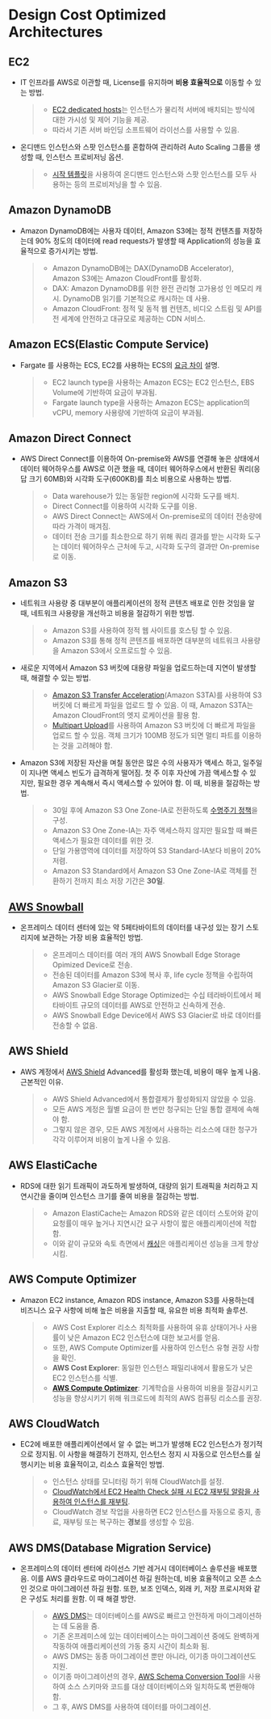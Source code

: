 # Design Cost Optimized Architectures

## EC2

* IT 인프라를 AWS로 이관할 때, License를 유지하며 **비용 효율적으로** 이동할 수 있는 방법.  
    > * [EC2 dedicated hosts](https://aws.amazon.com/ec2/dedicated-hosts/)는 인스턴스가 물리적 서버에 배치되는 방식에 대한 가시성 및 제어 기능을 제공.
    > * 따라서 기존 서버 바인딩 소프트웨어 라이선스를 사용할 수 있음.

* 온디맨드 인스턴스와 스팟 인스턴스를 혼합하여 관리하려 Auto Scaling 그룹을 생성할 때, 인스턴스 프로비저닝 옵션.
    > * [시작 템플릿](https://docs.aws.amazon.com/autoscaling/ec2/userguide/launch-templates.html)을 사용하여 온디맨드 인스턴스와 스팟 인스턴스를 모두 사용하는 등의 프로비저닝을 할 수 있음.

## Amazon DynamoDB

* Amazon DynamoDB에는 사용자 데이터, Amazon S3에는 정적 컨텐츠를 저장하는데 90% 정도의 데이터에 read requests가 발생할 때 Application의 성능을 효율적으로 증가시키는 방법.
    > * Amazon DynamoDB에는 DAX(DynamoDB Accelerator), Amazon S3에는 Amazon CloudFront를 활성화.
    > * DAX: Amazon DynamoDB를 위한 완전 관리형 고가용성 인 메모리 캐시. DynamoDB 읽기를 기본적으로 캐시하는 데 사용.
    > * Amazon CloudFront: 정적 및 동적 웹 컨텐츠, 비디오 스트림 및 API를 전 세계에 안전하고 대규모로 제공하는 CDN 서비스.

## Amazon ECS(Elastic Compute Service)

* Fargate 를 사용하는 ECS, EC2를 사용하는 ECS의 [요금 차이](https://aws.amazon.com/ko/ecs/pricing/) 설명.
    > * EC2 launch type을 사용하는 Amazon ECS는 EC2 인스턴스, EBS Volume에 기반하여 요금이 부과됨.
    > * Fargate launch type을 사용하는 Amazon ECS는 application의 vCPU, memory 사용량에 기반하여 요금이 부과됨.

## Amazon Direct Connect

* AWS Direct Connect를 이용하여 On-premise와 AWS를 연결해 놓은 상태에서 데이터 웨어하우스를 AWS로 이관 했을 때, 데이터 웨어하우스에서 반환된 쿼리(응답 크기 60MB)와 시각화 도구(600KB)를 최소 비용으로 사용하는 방법.
    > * Data warehouse가 있는 동일한 region에 시각화 도구를 배치.
    > * Direct Connect를 이용하여 시각화 도구를 이용.
    > * AWS Direct Connect는 AWS에서 On-premise로의 데이터 전송량에 따라 가격이 매겨짐.
    > * 데이터 전송 크기를 최소한으로 하기 위해 쿼리 결과를 받는 시각화 도구는 데이터 웨어하우스 근처에 두고, 시각화 도구의 결과만 On-premise로 이동.

## Amazon S3

* 네트워크 사용량 중 대부분이 애플리케이션의 정적 콘텐츠 배포로 인한 것임을 알 때, 네트워크 사용량을 개선하고 비용을 절감하기 위한 방법.
    > * Amazon S3를 사용하여 정적 웹 사이트를 호스팅 할 수 있음.
    > * Amazon S3를 통해 정적 콘텐츠를 배포하면 대부분의 네트워크 사용량을 Amazon S3에서 오프로드할 수 있음.

* 새로운 지역에서 Amazon S3 버킷에 대용량 파일을 업로드하는데 지연이 발생할 때, 해결할 수 있는 방법.
    > * [Amazon S3 Transfer Acceleration](https://docs.aws.amazon.com/AmazonS3/latest/userguide/transfer-acceleration.html)(Amazon S3TA)를 사용하여 S3 버킷에 더 빠르게 파일을 업로드 할 수 있음. 이 때, Amazon S3TA는 Amazon CloudFront의 엣지 로케이션을 활용 함.
    > * [Multipart Upload](https://docs.aws.amazon.com/AmazonS3/latest/userguide/mpuoverview.html)를 사용하여 Amazon S3 버킷에 더 빠르게 파일을 업로드 할 수 있음. 객체 크기가 100MB 정도가 되면 멀티 파트를 이용하는 것을 고려해야 함.

* Amazon S3에 저장된 자산을 며칠 동안은 많은 수의 사용자가 액세스 하고, 일주일이 지나면 액세스 빈도가 급격하게 떨어짐. 첫 주 이후 자산에 가끔 액세스할 수 있지만, 필요한 경우 계속해서 즉시 액세스할 수 있어야 함. 이 때, 비용을 절감하는 방법.
    > * 30일 후에 Amazon S3 One Zone-IA로 전환하도록 [수명주기 정책](https://docs.aws.amazon.com/AmazonS3/latest/userguide/lifecycle-transition-general-considerations.html)을 구성.
    > * Amazon S3 One Zone-IA는 자주 액세스하지 않지만 필요할 때 빠른 액세스가 필요한 데이터를 위한 것.
    > * 단일 가용영역에 데이터를 저장하여 S3 Standard-IA보다 비용이 20% 저렴.
    > * Amazon S3 Standard에서 Amazon S3 One Zone-IA로 객체를 전환하기 전까지 최소 저장 기간은 **30일**.

## [AWS Snowball](https://aws.amazon.com/ko/snowball/)

* 온프레미스 데이터 센터에 있는 약 5페타바이트의 데이터를 내구성 있는 장기 스토리지에 보관하는 가장 비용 효율적인 방법.
    > * 온프레미스 데이터를 여러 개의 AWS Snowball Edge Storage Opimized Device로 전송.
    > * 전송된 데이터를 Amazon S3에 복사 후, life cycle 정책을 수립하여 Amazon S3 Glacier로 이동.
    > * AWS Snowball Edge Storage Optimized는 수십 테라바이트에서 페타바이트 규모의 데이터를 AWS로 안전하고 신속하게 전송.
    > * AWS Snowball Edge Device에서 AWS S3 Glacier로 바로 데이터를 전송할 수 없음.

## AWS Shield

* AWS 계정에서 [AWS Shield](https://aws.amazon.com/ko/shield/faqs/) Advanced를 활성화 했는데, 비용이 매우 높게 나옴. 근본적인 이유.
    > * AWS Shield Advanced에서 통합결제가 활성화되지 않았을 수 있음.
    > * 모든 AWS 계정은 월별 요금이 한 번만 청구되는 단일 통합 결제에 속해야 함.
    > * 그렇지 않은 경우, 모든 AWS 계정에서 사용하는 리소스에 대한 청구가 각각 이루어져 비용이 높게 나올 수 있음.

## AWS ElastiCache

* RDS에 대한 읽기 트래픽이 과도하게 발생하여, 대량의 읽기 트래픽을 처리하고 지연시간을 줄이며 인스턴스 크기를 줄여 비용을 절감하는 방법.
    > * Amazon ElastiCache는 Amazon RDS와 같은 데이터 스토어와 같이 요청률이 매우 높거나 지연시간 요구 사항이 짧은 애플리케이션에 적합함.
    > * 이와 같이 규모와 속토 측면에서 [캐싱](https://aws.amazon.com/ko/caching/database-caching/)은 애플리케이션 성능을 크게 향상 시킴.

## AWS Compute Optimizer

* Amazon EC2 instance, Amazon RDS instance, Amazon S3를 사용하는데 비즈니스 요구 사항에 비해 높은 비용을 지출할 때, 유요한 비용 최적화 솔루션.
    > * AWS Cost Explorer 리소스 최적화를 사용하여 유휴 상태이거나 사용률이 낮은 Amazon EC2 인스턴스에 대한 보고서를 얻음.
    > * 또한, AWS Compute Optimizer를 사용하여 인스턴스 유형 권장 사항을 확인.
    > * **AWS Cost Explorer**: 동일한 인스턴스 패밀리내에서 활용도가 낮은 EC2 인스턴스를 식별.
    > * **[AWS Compute Optimizer](https://aws.amazon.com/ko/compute-optimizer/)**: 기계학습을 사용하여 비용을 절감시키고 성능을 향상시키기 위해 워크로드에 최적의 AWS 컴퓨팅 리소스를 권장.

## AWS CloudWatch

* EC2에 배포한 애플리케이션에서 알 수 없는 버그가 발생해 EC2 인스턴스가 정기적으로 정지됨. 이 사항을 해결하기 전까지, 인스턴스 정지 시 자동으로 인스턴스를 실행시키는 비용 효율적이고, 리소스 효율적인 방법.
    > * 인스턴스 상태를 모니터링 하기 위해 CloudWatch를 설정. 
    > * [CloudWatch에서 EC2 Health Check 실패 시 EC2 재부팅 알람을 사용하여 인스턴스를 재부팅](https://docs.aws.amazon.com/AmazonCloudWatch/latest/monitoring/UsingAlarmActions.html).
    > * CloudWatch 경보 작업을 사용하면 EC2 인스턴스를 자동으로 중지, 종료, 재부팅 또는 복구하는 **경보**를 생성할 수 있음.

## AWS DMS(Database Migration Service)

* 온프레미스의 데이터 센터에 라이선스 기반 레거시 데이터베이스 솔루션을 배포했음. 이를 AWS 클라우드로 마이그레이션 하길 원하는데, 비용 효율적이고 오픈 소스인 것으로 마이그레이션 하길 원함. 또한, 보조 인덱스, 외래 키, 저장 프로시저와 같은 구성도 처리를 원함. 이 때 해결 방안.
    > * [AWS DMS](https://aws.amazon.com/ko/dms/)는 데이터베이스를 AWS로 빠르고 안전하게 마이그레이션하는 데 도움을 줌.
    > * 기존 온프레미스에 있는 데이터베이스는 마이그레이션 중에도 완벽하게 작동하여 애플리케이션의 가동 중지 시간이 최소화 됨.
    > * AWS DMS는 동종 마이그레이션 뿐만 아니라, 이기종 마이그레이션도 지원.
    > * 이기종 마이그레이션의 경우, [AWS Schema Conversion Tool](https://aws.amazon.com/ko/dms/schema-conversion-tool/)을 사용하여 소스 스키마와 코드를 대상 데이터베이스와 일치하도록 변환해야 함.
    > * 그 후, AWS DMS를 사용하여 데이터를 마이그레이션.